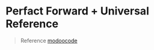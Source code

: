 # Perfact Forward + Universal Reference
> Reference
> [modoocode](https://modoocode.com/189#page-heading-6)